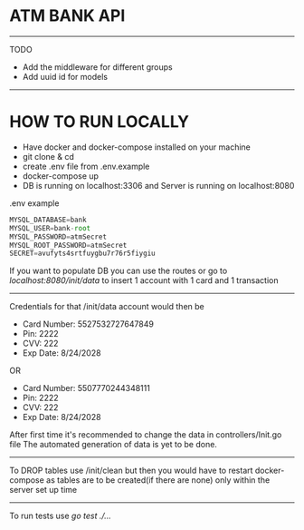 # ATM BANK API

***

TODO

* Add the middleware for different groups
* Add uuid id for models

***

# HOW TO RUN LOCALLY

* Have docker and docker-compose installed on your machine
* git clone & cd
* create .env file from .env.example 
* docker-compose up
* DB is running on localhost:3306 and Server is running on localhost:8080

.env example 
```js
MYSQL_DATABASE=bank
MYSQL_USER=bank-root
MYSQL_PASSWORD=atmSecret
MYSQL_ROOT_PASSWORD=atmSecret
SECRET=avufyts4srtfuygbu7r76r5fiygiu
```

If you want to populate DB you can use the routes or go to
*localhost:8080/init/data* to insert 1 account with 1 card and 1 transaction

***

Credentials for that /init/data account would then be
* Card Number: 5527532727647849
* Pin: 2222
* CVV: 222
* Exp Date: 8/24/2028
 
 OR
 
 * Card Number: 5507770244348111
 * Pin: 2222
 * CVV: 222
 * Exp Date: 8/24/2028
 
 After first time it's recommended to change the data in controllers/Init.go file
 The automated generation of data is yet to be done.
 
 ***
 
 To DROP tables use /init/clean but then you would have to restart docker-compose
 as tables are to be created(if there are none) only within the server set up time
 
 ***
 
 To run tests use *go test ./...*
   